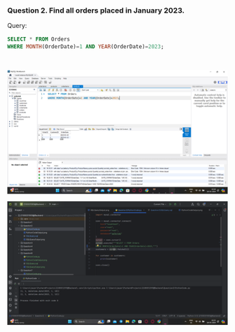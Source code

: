 ### **Question 2. Find all orders placed in January 2023.**
Query:<br>
```sql
SELECT * FROM Orders
WHERE MONTH(OrderDate)=1 AND YEAR(OrderDate)=2023;
```
<br>

![SqlQueryOutput.png](SQLQueryOutput.png)

![PythonCodeOutput.png](PythonCodeOutput.png)
